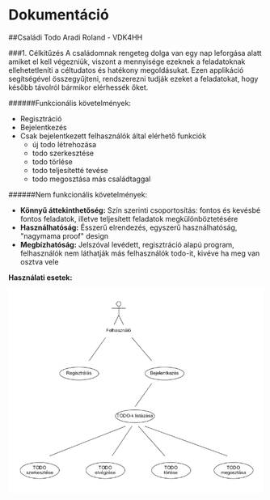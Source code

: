 # Dokumentáció
##Családi Todo
Aradi Roland - VDK4HH

###1.	Célkitűzés
A családomnak rengeteg dolga van egy nap leforgása alatt amiket el kell végezniük, viszont a mennyisége ezeknek a feladatoknak 
ellehetetleníti a céltudatos és hatékony megoldásukat. Ezen applikáció segítségével összegyűjteni, rendszerezni tudják ezeket a 
feladatokat, hogy később távolról bármikor elérhessék őket.

######Funkcionális követelmények:
* Regisztráció
* Bejelentkezés
* Csak bejelentkezett felhasználók által elérhető funkciók
  - új todo létrehozása
  - todo szerkesztése
  - todo törlése
  - todo teljesítetté tevése
  - todo megosztása más családtaggal

######Nem funkcionális követelmények:
*	**Könnyű áttekinthetőség:** Szín szerinti csoportosítás: fontos és kevésbé fontos feladatok, illetve teljesített feladatok megkülönböztetésére
*	**Használhatóság:** Ésszerű elrendezés, egyszerű használhatóság, "nagymama proof" design
*	**Megbízhatóság:** Jelszóval levédett, regisztráció alapú program, felhasználók nem láthatják más felhasználók todo-it, kivéve ha meg van osztva vele

__Használati esetek:__

![](docs/images/uml.png)